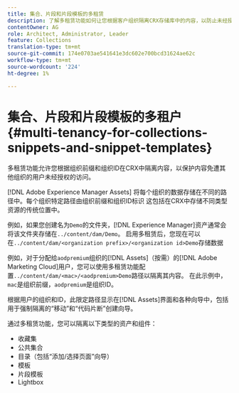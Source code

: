 ```yaml
---
title: 集合、片段和片段模板的多租赁
description: 了解多租赁功能如何让您根据客户组织隔离CRX存储库中的内容，以防止未经授权的访问。
contentOwner: AG
role: Architect, Administrator, Leader
feature: Collections
translation-type: tm+mt
source-git-commit: 174e0703ae541641e3dc602e700bcd31624ae62c
workflow-type: tm+mt
source-wordcount: '224'
ht-degree: 1%

---
```



# 集合、片段和片段模板的多租户{#multi-tenancy-for-collections-snippets-and-snippet-templates}

多租赁功能允许您根据组织前缀和组织ID在CRX中隔离内容，以保护内容免遭其他组织的用户未经授权的访问。

[!DNL Adobe Experience Manager Assets] 将每个组织的数据存储在不同的路径中。每个组织特定路径由组织前缀和组织ID标识
这包括在CRX中存储不同类型资源的传统位置中。

例如，如果您创建名为`Demo`的文件夹，[!DNL Experience Manager]资产通常会将该文件夹存储在`../content/dam/Demo`。 启用多租赁后，您现在可以在`../content/dam/<organization prefix>/<organization id>Demo`存储数据

例如，对于分配给`aodpremium`组织的[!DNL Assets]（按需）的[!DNL Adobe Marketing Cloud]用户，您可以使用多租赁功能配置`../content/dam/<mac>/<aodpremium>Demo`路径以隔离其内容。 在此示例中，`mac`是组织前缀，`aodpremium`是组织ID。

根据用户的组织和ID，此限定路径显示在[!DNL Assets]界面和各种向导中，包括用于强制隔离的“移动”和“代码片断”创建向导。

通过多租赁功能，您可以隔离以下类型的资产和组件：

* 收藏集
* 公共集合
* 目录（包括“添加/选择页面”向导）
* 模板
* 片段模板
* Lightbox
